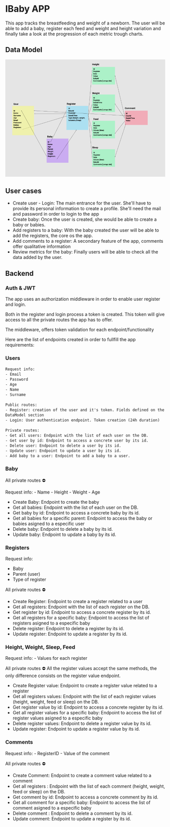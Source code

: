 # IBaby APP
This app tracks the breastfeeding and weight of a newborn. 
The user will be able to add a baby, register each feed and weight and height variation and finally take a look at the progression of each metric trough charts.

## Data Model
![Css Compiling route](./doc/datamodel.png)

## User cases
 - Create user - Login: The main entrance for the user. She'll have to provide its personal information to create a profile. She'll need the mail and password in order to login to the app 
 - Create baby: Once the user is created, she would be able to create a baby or babies.
 - Add registers to a baby: With the baby created the user will be able to add the registers, the core os the app.
 - Add comments to a register: A secondary feature of the app, comments offer qualitative information
 - Review metrics for the baby: Finally users will be able to check all the data added by the user.
## Backend

### Auth & JWT
The app uses an authorization middleware in order to enable user register and login.

Both in the register and login process a token is created. This token will give access to all the private routes the app has to offer.

The middleware, offers  token validation for each endpoint/functionality

Here are the list of endpoints created in order to fullfill the app requirements:



### Users

    Request info:
    - Email
    - Password
    - Age
    - Name
    - Surname

    Public routes:
    - Register: creation of the user and it's token. Fields defined on the DataModel section
    - Login: User authentication endpoint. Token creation (24h duration)

    Private routes:
    - Get all users: Endpoint with the list of each user on the DB.
    - Get user by id: Endpoint to access a concrete user by its id.
    - Delete user: Endpoint to delete a user by its id.
    - Update user: Endpoint to update a user by its id.
    - Add baby to a user: Endpoint to add a baby to a user. 

### Baby
All private routes ⛔️

Request info:
    - Name
    - Height
    - Weight
    - Age

- Create Baby: Endpoint to create the baby
- Get all babies: Endpoint with the list of each user on the DB.
- Get baby by id: Endpoint to access a concrete baby by its id.
- Get all babies for a specific parent: Endpoint to access the baby or babies asigned to a especific user
- Delete baby: Endpoint to delete a baby by its id.
- Update baby: Endpoint to update a baby by its id.

### Registers

Request info:
- Baby
- Parent (user)
- Type of register

All private routes ⛔️ 
- Create Register: Endpoint to create a register related to a user
- Get all registers: Endpoint with the list of each register on the DB.
- Get register by id: Endpoint to access a concrete register by its id.
- Get all registers for a specific baby: Endpoint to access the list of registers asigned to a especific baby
- Delete register: Endpoint to delete a register by its id.
- Update register: Endpoint to update a register by its id.

### Height, Weight, Sleep, Feed

Request info:
    - Values for each register

All private routes ⛔️
All the register values accept the same methods, the only difference consists on the register value endpoint.

- Create Register value: Endpoint to create a register value related to a register
- Get all registers values: Endpoint with the list of each register values (height, weight, feed or sleep) on the DB.
- Get register value by id: Endpoint to access a concrete register by its id.
- Get all register values for a specific baby: Endpoint to access the list of register values asigned to a especific baby
- Delete register values: Endpoint to delete a register value by its id.
- Update register: Endpoint to update a register value by its id.

### Comments

Request info:
    - RegisterID
    - Value of the comment

All private routes ⛔️


- Create Comment: Endpoint to create a comment value related to a comment
- Get all registers : Endpoint with the list of each comment  (height, weight, feed or sleep) on the DB.
- Get comment  by id: Endpoint to access a concrete comment by its id.
- Get all comment  for a specific baby: Endpoint to access the list of comment  asigned to a especific baby
- Delete comment : Endpoint to delete a comment  by its id.
- Update comment: Endpoint to update a register  by its id.


